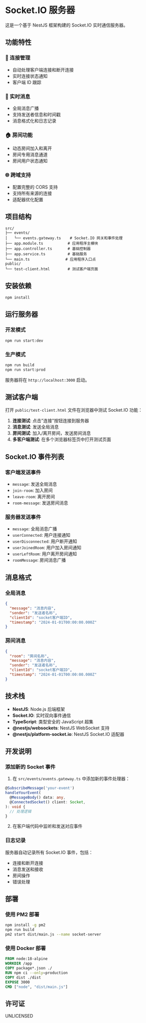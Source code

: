 # Socket.IO 服务器

这是一个基于 NestJS 框架构建的 Socket.IO 实时通信服务器。

## 功能特性

### 🔗 连接管理
- 自动处理客户端连接和断开连接
- 实时连接状态通知
- 客户端 ID 跟踪

### 💬 实时消息
- 全局消息广播
- 支持发送者信息和时间戳
- 消息格式化和日志记录

### 🏠 房间功能
- 动态房间加入和离开
- 房间专用消息通道
- 房间用户状态通知

### 🌐 跨域支持
- 配置完整的 CORS 支持
- 支持所有来源的连接
- 适配器优化配置

## 项目结构

```
src/
├── events/
│   └── events.gateway.ts    # Socket.IO 网关和事件处理
├── app.module.ts           # 应用程序主模块
├── app.controller.ts       # 基础控制器
├── app.service.ts          # 基础服务
└── main.ts                # 应用程序入口点
public/
└── test-client.html        # 测试客户端页面
```

## 安装依赖

```bash
npm install
```

## 运行服务器

### 开发模式
```bash
npm run start:dev
```

### 生产模式
```bash
npm run build
npm run start:prod
```

服务器将在 `http://localhost:3000` 启动。

## 测试客户端

打开 `public/test-client.html` 文件在浏览器中测试 Socket.IO 功能：

1. **连接测试**: 点击"连接"按钮连接到服务器
2. **消息测试**: 发送全局消息
3. **房间测试**: 加入/离开房间，发送房间消息
4. **多客户端测试**: 在多个浏览器标签页中打开测试页面

## Socket.IO 事件列表

### 客户端发送事件
- `message`: 发送全局消息
- `join-room`: 加入房间
- `leave-room`: 离开房间
- `room-message`: 发送房间消息

### 服务器发送事件
- `message`: 全局消息广播
- `userConnected`: 用户连接通知
- `userDisconnected`: 用户断开通知
- `userJoinedRoom`: 用户加入房间通知
- `userLeftRoom`: 用户离开房间通知
- `roomMessage`: 房间消息广播

## 消息格式

### 全局消息
```json
{
  "message": "消息内容",
  "sender": "发送者名称",
  "clientId": "socket客户端ID",
  "timestamp": "2024-01-01T00:00:00.000Z"
}
```

### 房间消息
```json
{
  "room": "房间名称",
  "message": "消息内容", 
  "sender": "发送者名称",
  "clientId": "socket客户端ID",
  "timestamp": "2024-01-01T00:00:00.000Z"
}
```

## 技术栈

- **NestJS**: Node.js 后端框架
- **Socket.IO**: 实时双向事件通信
- **TypeScript**: 类型安全的 JavaScript 超集
- **@nestjs/websockets**: NestJS WebSocket 支持
- **@nestjs/platform-socket.io**: NestJS Socket.IO 适配器

## 开发说明

### 添加新的 Socket 事件

1. 在 `src/events/events.gateway.ts` 中添加新的事件处理器：

```typescript
@SubscribeMessage('your-event')
handleYourEvent(
  @MessageBody() data: any,
  @ConnectedSocket() client: Socket,
): void {
  // 处理逻辑
}
```

2. 在客户端代码中监听和发送对应事件

### 日志记录

服务器自动记录所有 Socket.IO 事件，包括：
- 连接和断开连接
- 消息发送和接收
- 房间操作
- 错误处理

## 部署

### 使用 PM2 部署
```bash
npm install -g pm2
npm run build
pm2 start dist/main.js --name socket-server
```

### 使用 Docker 部署
```dockerfile
FROM node:18-alpine
WORKDIR /app
COPY package*.json ./
RUN npm ci --only=production
COPY dist ./dist
EXPOSE 3000
CMD ["node", "dist/main.js"]
```

## 许可证

UNLICENSED